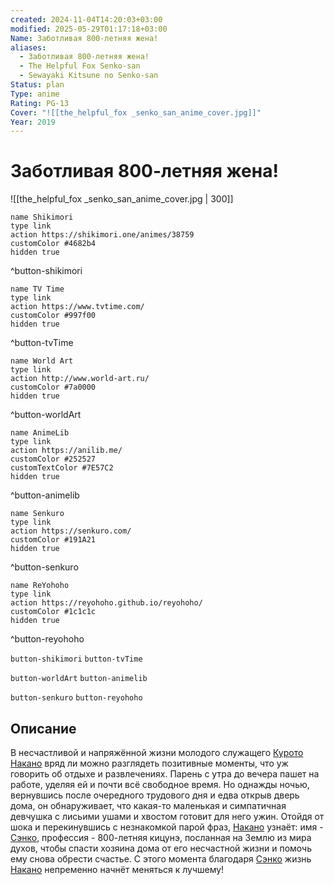 ```yaml
---
created: 2024-11-04T14:20:03+03:00
modified: 2025-05-29T01:17:18+03:00
Name: Заботливая 800-летняя жена!
aliases:
  - Заботливая 800-летняя жена!
  - The Helpful Fox Senko-san
  - Sewayaki Kitsune no Senko-san
Status: plan
Type: anime
Rating: PG-13
Cover: "![[the_helpful_fox _senko_san_anime_cover.jpg]]"
Year: 2019
---
```


# Заботливая 800-летняя жена!

![[the_helpful_fox _senko_san_anime_cover.jpg | 300]]

```button
name Shikimori
type link
action https://shikimori.one/animes/38759
customColor #4682b4
hidden true
```
^button-shikimori

```button
name TV Time
type link
action https://www.tvtime.com/
customColor #997f00
hidden true
```
^button-tvTime

```button
name World Art
type link
action http://www.world-art.ru/
customColor #7a0000
hidden true
```
^button-worldArt

```button
name AnimeLib
type link
action https://anilib.me/
customColor #252527
customTextColor #7E57C2
hidden true
```
^button-animelib

```button
name Senkuro
type link
action https://senkuro.com/
customColor #191A21
hidden true
```
^button-senkuro

```button
name ReYohoho
type link
action https://reyohoho.github.io/reyohoho/
customColor #1c1c1c
hidden true
```
^button-reyohoho

`button-shikimori` `button-tvTime`

`button-worldArt` `button-animelib`

`button-senkuro` `button-reyohoho`

## Описание

В несчастливой и напряжённой жизни молодого служащего [Курото Накано](https://shikimori.one/characters/167061-kuroto-nakano) вряд ли можно разглядеть позитивные моменты, что уж говорить об отдыхе и развлечениях. Парень с утра до вечера пашет на работе, уделяя ей и почти всё свободное время. Но однажды ночью, вернувшись после очередного трудового дня и едва открыв дверь дома, он обнаруживает, что какая-то маленькая и симпатичная девчушка с лисьими ушами и хвостом готовит для него ужин. Отойдя от шока и перекинувшись с незнакомкой парой фраз, [Накано](https://shikimori.one/characters/167061-kuroto-nakano) узнаёт: имя - [Сэнко](https://shikimori.one/characters/166231-senko), профессия - 800-летняя кицунэ, посланная на Землю из мира духов, чтобы спасти хозяина дома от его несчастной жизни и помочь ему снова обрести счастье. С этого момента благодаря [Сэнко](https://shikimori.one/characters/166231-senko) жизнь [Накано](https://shikimori.one/characters/167061-kuroto-nakano) непременно начнёт меняться к лучшему!

